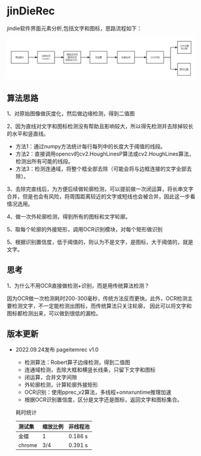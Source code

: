 # jinDieRec
jindie软件界面元素分析,包括文字和图标，思路流程如下：

![页面元素检测流程图](imgs/页面元素检测流程图.png)

## 算法思路

1、对原始图像做灰度化，然后做边缘检测，得到二值图

2、因为直线对文字和图标检测没有帮助且影响较大，所以得先检测并去除掉较长的水平和竖直线。

- 方法1：通过numpy方法统计每行每列中的长度大于阈值的线段。
- 方法2：直接调用opencv的cv2.HoughLinesP算法或cv2.HoughLines算法，检测出所有可能的线段。
- 方法3：检测连通域，将整个框全部去除（可能会将与边框连接的文字全部去除）。

3、去除完直线后，为方便后续做轮廓检测，可以提前做一次闭运算，将长串文字合并，但是也会有风险，将周围距离较近的文字或短线也会被合并，因此这一步看情况选用。

4、做一次外轮廓检测，得到所有的图标和文字轮廓。

5、取每个轮廓的外接矩形，调用OCR识别模块，对每个矩形做识别

5、根据识别置信度，低于阈值的，则认为不是文字，是图标，大于阈值的，就是文字。



## 思考

1、为什么不用OCR直接做检测+识别，而是用传统算法检测？

因为OCR做一次检测耗时200-300毫秒，传统方法反而更快。此外，OCR检测主要检测文字，不一定能检测出图标，而传统算法只关注轮廓， 因此可以将文字和图标都检测出来，可以做到很低的漏检。



## 版本更新

- 2022.09.24发布 pageitemrec v1.0

  - 检测算法：Robert算子边缘检测，得到二值图
  - 连通域检测，去除大框和横竖长线条，只留下文字和图标
  - 闭运算，合并文字间隙
  - 外轮廓检测，计算轮廓外接矩形
  - OCR识别：使用pprec_v2算法，多线程+onnxruntime推理加速
  - 根据OCR识别置信度，区分是文字还是图标，返回文字和图标集合。

  耗时统计

  | 测试集 | 缩放比例 | 非线程池 |
  | ------ | -------- | -------- |
  | 金蝶   | 1        | 0.186 s  |
  | chrome | 3/4      | 0.391 s  |
